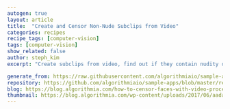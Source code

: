 ```yaml
---
autogen: true
layout: article
title:  "Create and Censor Non-Nude Subclips from Video"
categories: recipes
recipe_tags: [computer-vision]
tags: [computer-vision]
show_related: false
author: steph_kim
excerpt: "Create subclips from video, find out if they contain nudity or not and censor the faces of the non-nude clips."

generate_from: https://raw.githubusercontent.com/algorithmiaio/sample-apps/master/recipes/censorface/README.md
repository: https://github.com/algorithmiaio/sample-apps/blob/master/recipes/censorface/
blog: https://blog.algorithmia.com/how-to-censor-faces-with-video-processing-algorithms
thumbnail: https://blog.algorithmia.com/wp-content/uploads/2017/06/aadams_censored.jpg
---
```


